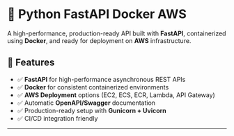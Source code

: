 # 🚀 Python FastAPI Docker AWS

A high-performance, production-ready API built with **FastAPI**, containerized using **Docker**, and ready for deployment on **AWS** infrastructure.

## 📌 Features

- ✅ **FastAPI** for high-performance asynchronous REST APIs
- ✅ **Docker** for consistent containerized environments
- ✅ **AWS Deployment** options (EC2, ECS, ECR, Lambda, API Gateway)
- ✅ Automatic **OpenAPI/Swagger** documentation
- ✅ Production-ready setup with **Gunicorn + Uvicorn**
- ✅ CI/CD integration friendly

---



